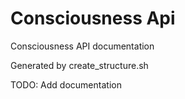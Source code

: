 # Consciousness Api

Consciousness API documentation

Generated by create_structure.sh

TODO: Add documentation
